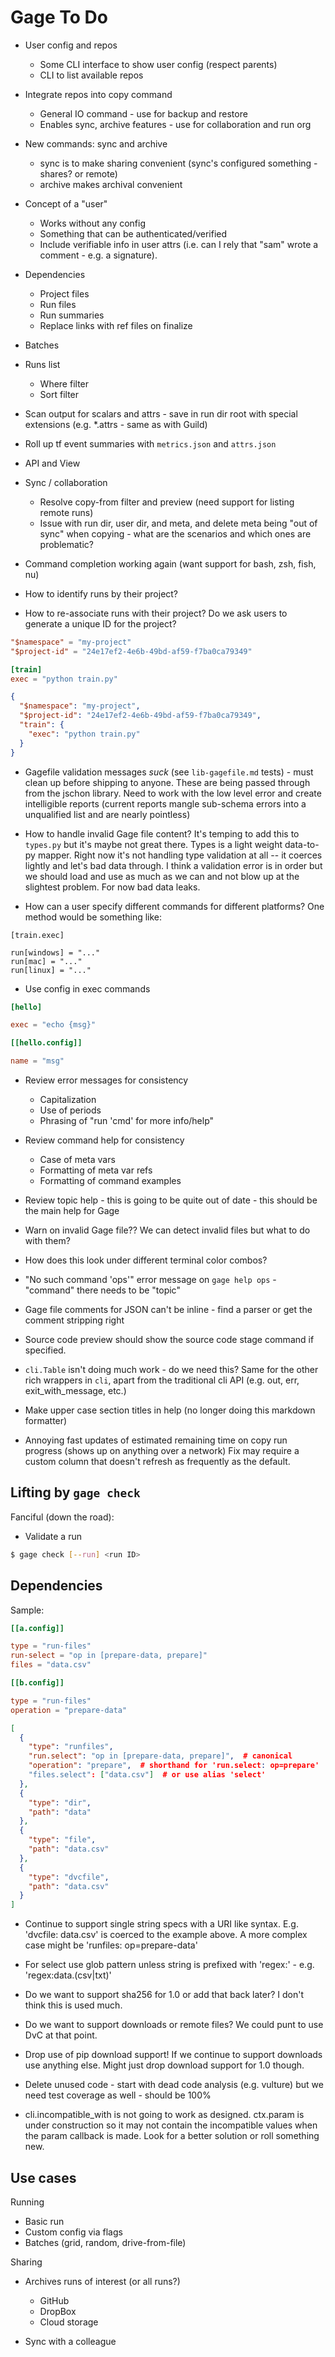 # Gage To Do

- User config and repos
  - Some CLI interface to show user config (respect parents)
  - CLI to list available repos

- Integrate repos into copy command
  - General IO command - use for backup and restore
  - Enables sync, archive features - use for collaboration and run org

- New commands: sync and archive
  - sync is to make sharing convenient (sync's configured something - shares? or remote)
  - archive makes archival convenient

- Concept of a "user"
  - Works without any config
  - Something that can be authenticated/verified
  - Include verifiable info in user attrs (i.e. can I rely that "sam"
    wrote a comment - e.g. a signature).

- Dependencies
  - Project files
  - Run files
  - Run summaries
  - Replace links with ref files on finalize

- Batches

- Runs list
  - Where filter
  - Sort filter

- Scan output for scalars and attrs - save in run dir root with special
  extensions (e.g. *.attrs - same as with Guild)

- Roll up tf event summaries with `metrics.json` and `attrs.json`

- API and View

- Sync / collaboration
  - Resolve copy-from filter and preview (need support for listing remote runs)
  - Issue with run dir, user dir, and meta, and delete meta being "out
    of sync" when copying - what are the scenarios and which ones are
    problematic?

- Command completion working again (want support for bash, zsh, fish,
  nu)

- How to identify runs by their project?

- How to re-associate runs with their project? Do we ask users to
  generate a unique ID for the project?

``` toml
"$namespace" = "my-project"
"$project-id" = "24e17ef2-4e6b-49bd-af59-f7ba0ca79349"

[train]
exec = "python train.py"
```

``` json
{
  "$namespace": "my-project",
  "$project-id": "24e17ef2-4e6b-49bd-af59-f7ba0ca79349",
  "train": {
    "exec": "python train.py"
  }
}
```

- Gagefile validation messages *suck* (see `lib-gagefile.md` tests) -
  must clean up before shipping to anyone. These are being passed
  through from the jschon library. Need to work with the low level error
  and create intelligible reports (current reports mangle sub-schema
  errors into a unqualified list and are nearly pointless)

- How to handle invalid Gage file content? It's temping to add this to
  `types.py` but it's maybe not great there. Types is a light weight
  data-to-py mapper. Right now it's not handling type validation at all
  -- it coerces lightly and let's bad data through. I think a validation
  error is in order but we should load and use as much as we can and not
  blow up at the slightest problem. For now bad data leaks.

- How can a user specify different commands for different platforms? One
  method would be something like:

```
[train.exec]

run[windows] = "..."
run[mac] = "..."
run[linux] = "..."
```

- Use config in exec commands

``` toml
[hello]

exec = "echo {msg}"

[[hello.config]]

name = "msg"
```

- Review error messages for consistency
  - Capitalization
  - Use of periods
  - Phrasing of "run 'cmd' for more info/help"

- Review command help for consistency
  - Case of meta vars
  - Formatting of meta var refs
  - Formatting of command examples

- Review topic help - this is going to be quite out of date - this
  should be the main help for Gage

- Warn on invalid Gage file?? We can detect invalid files but what to do
  with them?

- How does this look under different terminal color combos?

- "No such command 'ops'" error message on `gage help ops` - "command"
  there needs to be "topic"

- Gage file comments for JSON can't be inline - find a parser or get the
  comment stripping right

- Source code preview should show the source code stage command if
  specified.

- `cli.Table` isn't doing much work - do we need this? Same for the
  other rich wrappers in `cli`, apart from the traditional cli API (e.g.
  out, err, exit_with_message, etc.)

- Make upper case section titles in help (no longer doing this markdown
  formatter)

- Annoying fast updates of estimated remaining time on copy run progress
  (shows up on anything over a network) Fix may require a custom column
  that doesn't refresh as frequently as the default.

## Lifting by `gage check`

Fanciful (down the road):

  - Validate a run

``` bash
$ gage check [--run] <run ID>
```

## Dependencies

Sample:

```toml
[[a.config]]

type = "run-files"
run-select = "op in [prepare-data, prepare]"
files = "data.csv"

[[b.config]]

type = "run-files"
operation = "prepare-data"

```

```json
[
  {
    "type": "runfiles",
    "run.select": "op in [prepare-data, prepare]",  # canonical
    "operation": "prepare",  # shorthand for 'run.select: op=prepare'
    "files.select": ["data.csv"]  # or use alias 'select'
  },
  {
    "type": "dir",
    "path": "data"
  },
  {
    "type": "file",
    "path": "data.csv"
  },
  {
    "type": "dvcfile",
    "path": "data.csv"
  }
]
```

- Continue to support single string specs with a URI like syntax. E.g.
  'dvcfile: data.csv' is coerced to the example above. A more complex
  case might be 'runfiles: op=prepare-data'

- For select use glob pattern unless string is prefixed with 'regex:' -
  e.g. 'regex:data\.(csv|txt)'

- Do we want to support sha256 for 1.0 or add that back later? I don't
  think this is used much.

- Do we want to support downloads or remote files? We could punt to use
  DvC at that point.

- Drop use of pip download support! If we continue to support downloads
  use anything else. Might just drop download support for 1.0 though.

- Delete unused code - start with dead code analysis (e.g. vulture) but
  we need test coverage as well - should be 100%

- cli.incompatible_with is not going to work as designed. ctx.param is
  under construction so it may not contain the incompatible values when
  the param callback is made. Look for a better solution or roll
  something new.

## Use cases

Running

- Basic run
- Custom config via flags
- Batches (grid, random, drive-from-file)

Sharing

- Archives runs of interest (or all runs?)
  - GitHub
  - DropBox
  - Cloud storage

- Sync with a colleague
